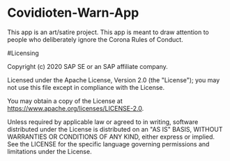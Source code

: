 # Covidioten-Warn-App

This app is an art/satire project. This app is meant to draw attention to people who deliberately ignore the Corona Rules of Conduct.

#Licensing

Copyright (c) 2020 SAP SE or an SAP affiliate company.

Licensed under the Apache License, Version 2.0 (the "License"); you may not use this file except in compliance with the License.

You may obtain a copy of the License at https://www.apache.org/licenses/LICENSE-2.0.

Unless required by applicable law or agreed to in writing, software distributed under the License is distributed on an "AS IS" BASIS, WITHOUT WARRANTIES OR CONDITIONS OF ANY KIND, either express or implied. See the LICENSE for the specific language governing permissions and limitations under the License.
